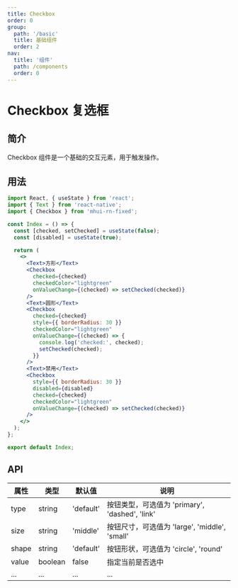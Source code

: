 ```yaml
---
title: Checkbox
order: 0
group:
  path: '/basic'
  title: 基础组件
  order: 2
nav:
  title: '组件'
  path: /components
  order: 0
---
```


# Checkbox 复选框

## 简介

Checkbox 组件是一个基础的交互元素，用于触发操作。

## 用法

<!-- <code src="./index.tsx"></code> -->

```jsx
import React, { useState } from 'react';
import { Text } from 'react-native';
import { Checkbox } from 'mhui-rn-fixed';

const Index = () => {
  const [checked, setChecked] = useState(false);
  const [disabled] = useState(true);

  return (
    <>
      <Text>方形</Text>
      <Checkbox
        checked={checked}
        checkedColor="lightgreen"
        onValueChange={(checked) => setChecked(checked)}
      />
      <Text>圆形</Text>
      <Checkbox
        checked={checked}
        style={{ borderRadius: 30 }}
        checkedColor="lightgreen"
        onValueChange={(checked) => {
          console.log('checked:', checked);
          setChecked(checked);
        }}
      />
      <Text>禁用</Text>
      <Checkbox
        style={{ borderRadius: 30 }}
        disabled={disabled}
        checked={checked}
        checkedColor="lightgreen"
        onValueChange={(checked) => setChecked(checked)}
      />
    </>
  );
};

export default Index;
```

## API

| 属性  | 类型    | 默认值    | 说明                                           |
| ----- | ------- | --------- | ---------------------------------------------- |
| type  | string  | 'default' | 按钮类型，可选值为 'primary', 'dashed', 'link' |
| size  | string  | 'middle'  | 按钮尺寸，可选值为 'large', 'middle', 'small'  |
| shape | string  | 'default' | 按钮形状，可选值为 'circle', 'round'           |
| value | boolean | false     | 指定当前是否选中                               |
| ...   | ...     | ...       | ...                                            |

